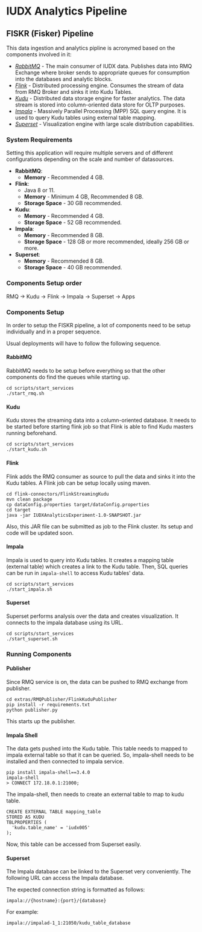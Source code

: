 # **IUDX Analytics Pipeline**
## **FISKR (Fisker) Pipeline**

This data ingestion and analytics pipline is acronymed based on the components involved in it:

- [*RabbitMQ*](https://www.rabbitmq.com/) - The main consumer of IUDX data. Publishes data into RMQ Exchange where broker sends to appropriate queues for consumption into the databases and analytic blocks.
- [*Flink*](https://flink.apache.org/) - Distributed processing engine. Consumes the stream of data from RMQ Broker and sinks it into Kudu Tables.
- [*Kudu*](https://kudu.apache.org/) - Distributed data storage engine for faster analytics. The data stream is stored into column-oriented data store for OLTP purposes.
- [*Impala*](https://impala.apache.org/) - Massively Parallel Processing (MPP) SQL query engine. It is used to query Kudu tables using external table mapping.
- [*Superset*](https://superset.apache.org/) - Visualization engine with large scale distribution capabilities.

### **System Requirements**
Setting this application will require multiple servers and of different configurations depending on the scale and number of datasources.
- **RabbitMQ**:
  - **Memory** - Recommended 4 GB.
- **Flink**: 
  - Java 8 or 11.
  - **Memory** - Minimum 4 GB, Recommended 8 GB.
  - **Storage Space** - 30 GB recommended.
- **Kudu**:
  - **Memory** - Recommended 4 GB.
  - **Storage Space** - 52 GB recommended.
- **Impala**:
  - **Memory** - Recommended 8 GB.
  - **Storage Space** - 128 GB or more recommended, ideally 256 GB or more.
- **Superset**:
  - **Memory** - Recommended 8 GB.
  - **Storage Space** - 40 GB recommended.
### **Components Setup order**
RMQ -> Kudu -> Flink -> Impala -> Superset -> Apps

### **Components Setup**
In order to setup the FISKR pipeline, a lot of components need to be setup individually and in a proper sequence.

Usual deployments will have to follow the following sequence.

#### **RabbitMQ**
RabbitMQ needs to be setup before everything so that the other components do find the queues while starting up.

    cd scripts/start_services
    ./start_rmq.sh
#### **Kudu**
Kudu stores the streaming data into a column-oriented database. It needs to be started before starting flink job so that Flink is able to find Kudu masters running beforehand.

    cd scripts/start_services
    ./start_kudu.sh
#### **Flink**
Flink adds the RMQ consumer as source to pull the data and sinks it into the Kudu tables. A Flink job can be setup locally using maven.

    cd flink-connectors/FlinkStreamingKudu
    mvn clean package
    cp dataConfig.properties target/dataConfig.properties
    cd target
    java -jar IUDXAnalyticsExperiment-1.0-SNAPSHOT.jar

Also, this JAR file can be submitted as job to the Flink cluster. Its setup and code will be updated soon.

#### **Impala**
Impala is used to query into Kudu tables. It creates a mapping table (external table) which creates a link to the Kudu table. Then, SQL queries can be run in `impala-shell` to access Kudu tables' data.

    cd scripts/start_services
    ./start_impala.sh
#### **Superset**
Superset performs analysis over the data and creates visualization. It connects to the impala database using its URL.

    cd scripts/start_services
    ./start_superset.sh

### **Running Components**

#### **Publisher**
Since RMQ service is on, the data can be pushed to RMQ exchange from publisher. 

    cd extras/RMQPublisher/FlinkKuduPublisher
    pip install -r requirements.txt
    python publisher.py

This starts up the publisher.

#### **Impala Shell**
The data gets pushed into the Kudu table. This table needs to mapped to impala external table so that it can be queried. So, impala-shell needs to be installed and then connected to impala service.

    pip install impala-shell==3.4.0
    impala-shell
    > CONNECT 172.18.0.1:21000;

The impala-shell, then needs to create an external table to map to kudu table.

    CREATE EXTERNAL TABLE mapping_table
    STORED AS KUDU
    TBLPROPERTIES (
      'kudu.table_name' = 'iudx005'
    );

Now, this table can be accessed from Superset easily.
#### **Superset**
The Impala database can be linked to the Superset very conveniently. The following URL can access the Impala database.

The expected connection string is formatted as follows:

    impala://{hostname}:{port}/{database}

For example:

    impala://impalad-1_1:21050/kudu_table_database